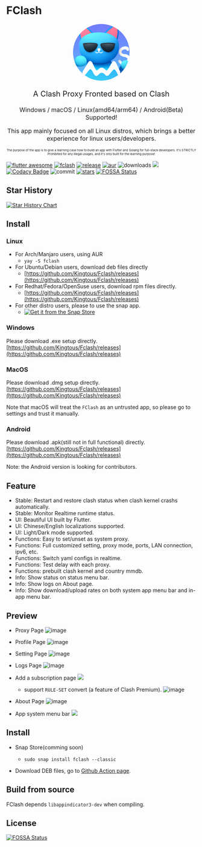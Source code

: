 # FClash

<p align="center"><img src="assets/images/app_tray.png" style="border-radius: 50%" width="150px"/></p>


<p align="center" style="font-size: 20px">A Clash Proxy Fronted based on Clash</p>
<p align="center" style="font-size: 16px">Windows / macOS / Linux(amd64/arm64) / Android(Beta) Supported!</p>
<p align="center" style="font-size: 16px">This app mainly focused on all Linux distros, which brings a better experience for linux users/developers.</p>

<p align="center" style="font-size: 8px;">The purpose of the app is to give a learning case how to build an app with Flutter and Golang for full-stack developers. It's STRICTLY Prohibited for any illegal usages, and it's only built for the learning purpose! </p>

[![flutter awesome](https://img.shields.io/badge/Flutter-Awesome-orange)](https://flutterawesome.com/clash-fronted-client-by-flutter-linux-supported/)
[![fclash](https://snapcraft.io/fclash/badge.svg)](https://snapcraft.io/fclash)
[![release](https://img.shields.io/github/v/release/kingtous/fclash)](https://github.com/Kingtous/Fclash/releases)
[![aur](https://img.shields.io/aur/version/fclash)](https://aur.archlinux.org/packages/fclash)
![downloads](https://img.shields.io/github/downloads/kingtous/fclash/total)
![](https://img.shields.io/github/workflow/status/kingtous/fclash/Build%20Debian%20Package)
[![Codacy Badge](https://app.codacy.com/project/badge/Grade/1d9c16d3c94f45fc9b4ee95d9c2e6f8c)](https://www.codacy.com/gh/Kingtous/Fclash/dashboard?utm_source=github.com&amp;utm_medium=referral&amp;utm_content=Kingtous/Fclash&amp;utm_campaign=Badge_Grade)
![commit](https://img.shields.io/github/commit-activity/y/kingtous/fclash)
[![stars](https://img.shields.io/github/stars/kingtous/fclash?style=social)]()
[![FOSSA Status](https://app.fossa.com/api/projects/git%2Bgithub.com%2FKingtous%2FFclash.svg?type=shield)](https://app.fossa.com/projects/git%2Bgithub.com%2FKingtous%2FFclash?ref=badge_shield)

## Star History

[![Star History Chart](https://api.star-history.com/svg?repos=kingtous/fclash&type=Date)](https://star-history.com/#kingtous/fclash&Date)

## Install

### Linux

- For Arch/Manjaro users, using AUR
  - `yay -S fclash`
- For Ubuntu/Debian users, download deb files directly
  - [https://github.com/Kingtous/Fclash/releases](https://github.com/Kingtous/Fclash/releases)
- For Redhat/Fedora/OpenSuse users, download rpm files directly.
  - [https://github.com/Kingtous/Fclash/releases](https://github.com/Kingtous/Fclash/releases)
- For other distro users, please to use the snap app.
  - [![Get it from the Snap Store](https://snapcraft.io/static/images/badges/en/snap-store-black.svg)](https://snapcraft.io/fclash)

### Windows

Please download .exe setup directly. [https://github.com/Kingtous/Fclash/releases](https://github.com/Kingtous/Fclash/releases)

### MacOS

Please download .dmg setup directly. [https://github.com/Kingtous/Fclash/releases](https://github.com/Kingtous/Fclash/releases)

Note that macOS will treat the `FClash` as an untrusted app, so please go to settings and trust it manually.

### Android

Please download .apk(still not in full functional) directly. [https://github.com/Kingtous/Fclash/releases](https://github.com/Kingtous/Fclash/releases)

Note: the Android version is looking for contributors.

## Feature

- Stable: Restart and restore clash status when clash kernel crashs automatically.
- Stable: Monitor Realtime runtime status.
- UI: Beautiful UI built by Flutter.
- UI: Chinese/English localizations supported.
- UI: Light/Dark mode supported.
- Functions: Easy to set/unset as system proxy.
- Functions: Full customized setting, proxy mode, ports, LAN connection, ipv6, etc.
- Functions: Switch yaml configs in realtime.
- Functions: Test delay with each proxy.
- Functions: prebuilt clash kernel and country mmdb.
- Info: Show status on status menu bar.
- Info: Show logs on About page.
- Info: Show download/upload rates on both system app menu bar and in-app menu bar.

## Preview

- Proxy Page
  ![image](https://user-images.githubusercontent.com/39793325/215257245-f712eb8d-3740-4e08-82ac-d14f357f6c48.png)

- Profile Page
  ![image](https://user-images.githubusercontent.com/39793325/215257268-3a3a2859-17be-44d8-8a52-e08d87b52b2a.png)

- Setting Page
  ![image](https://user-images.githubusercontent.com/39793325/215257279-d8b17f26-df46-4c59-80c0-c6e971d343d3.png)

- Logs Page
  ![image](https://user-images.githubusercontent.com/39793325/215257305-b6d52b8e-e94e-4020-b847-1352b3faa029.png)

- Add a subscription page
  ![](docs/images/深度截图_选择区域_20220414110622.png)
  
  - support `RULE-SET` convert (a feature of Clash Premium).
  ![image](https://user-images.githubusercontent.com/39793325/215257349-2e55d8ec-3d73-4244-8ea1-f652a0627086.png)


- About Page
  ![image](https://user-images.githubusercontent.com/39793325/215257313-eb1e3a5b-8c28-41c3-8c6d-038f452d7913.png)

- App system menu bar
  ![](docs/images/Screenshot_20220414_112025.png)

## Install

- Snap Store(comming soon)
  - `sudo snap install fclash --classic`

- Download DEB files, go to [Github Action page](https://github.com/Kingtous/Fclash/actions).

## Build from source

FClash depends `libappindicator3-dev` when compiling.

## License
[![FOSSA Status](https://app.fossa.com/api/projects/git%2Bgithub.com%2FKingtous%2FFclash.svg?type=large)](https://app.fossa.com/projects/git%2Bgithub.com%2FKingtous%2FFclash?ref=badge_large)

